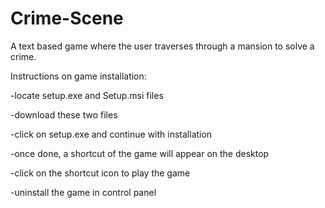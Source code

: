 # Crime-Scene
A text based game where the user traverses through a mansion to solve a crime.



Instructions on game installation:

-locate setup.exe and Setup.msi files

-download these two files

-click on setup.exe and continue with installation

-once done, a shortcut of the game will appear on the desktop

-click on the shortcut icon to play the game

-uninstall the game in control panel



